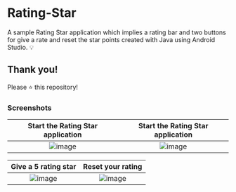 # Rating-Star

A sample Rating Star application which implies a rating bar and two buttons for give a rate and reset the star points created with Java using Android Studio. 💡

## Thank you!
Please ⭐️ this repository!

### Screenshots
Start the Rating Star application| Start the Rating Star application
:------------------:|:------------------------:
![image](https://user-images.githubusercontent.com/67371383/196049803-e30e2337-6117-416b-a23e-5a1fd4050a11.png)| ![image](https://user-images.githubusercontent.com/67371383/196049891-de122079-3242-416e-836d-f60a33a8038c.png) |!

Give a 5 rating star| Reset your rating
:------------------:|:------------------------:
![image](https://user-images.githubusercontent.com/67371383/196049901-b227c17f-e41a-4e86-ac8b-af4f4e96e647.png) | ![image](https://user-images.githubusercontent.com/67371383/196049914-c2f27093-4efb-42fa-b6a8-d24a7eb30359.png) |!
